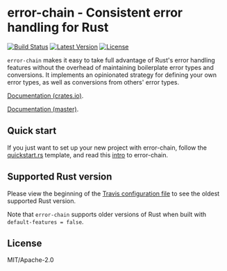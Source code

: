 # error-chain - Consistent error handling for Rust

[![Build Status](https://travis-ci.com/rust-lang-nursery/error-chain.svg?branch=master)](https://travis-ci.com/rust-lang-nursery/error-chain)
[![Latest Version](https://img.shields.io/crates/v/error-chain.svg)](https://crates.io/crates/error-chain)
[![License](https://img.shields.io/badge/license-MIT%2FApache--2.0-green.svg)](https://github.com/rust-lang-nursery/error-chain)

`error-chain` makes it easy to take full advantage of Rust's error
handling features without the overhead of maintaining boilerplate
error types and conversions. It implements an opinionated strategy for
defining your own error types, as well as conversions from others'
error types.

[Documentation (crates.io)](https://docs.rs/error-chain).

[Documentation (master)](https://rust-lang-nursery.github.io/error-chain).

## Quick start

If you just want to set up your new project with error-chain,
follow the [quickstart.rs] template, and read this [intro]
to error-chain.

[quickstart.rs]: https://github.com/rust-lang-nursery/error-chain/blob/master/examples/quickstart.rs
[intro]: http://brson.github.io/2016/11/30/starting-with-error-chain

## Supported Rust version

Please view the beginning of the [Travis configuration file](.travis.yml)
to see the oldest supported Rust version.

Note that `error-chain` supports older versions of Rust when built with
`default-features = false`.

## License

MIT/Apache-2.0
